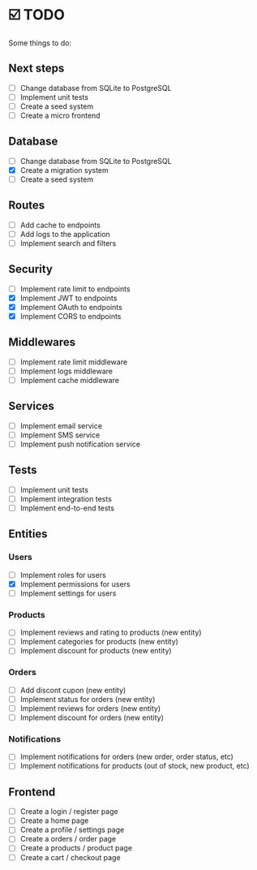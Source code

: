 # ☑️ TODO

Some things to do:

## Next steps
- [ ] Change database from SQLite to PostgreSQL
- [ ] Implement unit tests
- [ ] Create a seed system
- [ ] Create a micro frontend

## Database
- [ ] Change database from SQLite to PostgreSQL
- [x] Create a migration system
- [ ] Create a seed system

## Routes
- [ ] Add cache to endpoints
- [ ] Add logs to the application
- [ ] Implement search and filters

## Security
- [ ] Implement rate limit to endpoints
- [x] Implement JWT to endpoints
- [x] Implement OAuth to endpoints
- [x] Implement CORS to endpoints

## Middlewares
- [ ] Implement rate limit middleware
- [ ] Implement logs middleware
- [ ] Implement cache middleware

## Services
- [ ] Implement email service
- [ ] Implement SMS service
- [ ] Implement push notification service

## Tests
- [ ] Implement unit tests
- [ ] Implement integration tests
- [ ] Implement end-to-end tests

## Entities

### Users
- [ ] Implement roles for users
- [x] Implement permissions for users
- [ ] Implement settings for users

### Products
- [ ] Implement reviews and rating to products (new entity)
- [ ] Implement categories for products (new entity)
- [ ] Implement discount for products (new entity)

### Orders
- [ ] Add discont cupon (new entity)
- [ ] Implement status for orders (new entity)
- [ ] Implement reviews for orders (new entity)
- [ ] Implement discount for orders (new entity)

### Notifications
- [ ] Implement notifications for orders (new order, order status, etc)
- [ ] Implement notifications for products (out of stock, new product, etc)

## Frontend
- [ ] Create a login / register page
- [ ] Create a home page
- [ ] Create a profile / settings page
- [ ] Create a orders / order page
- [ ] Create a products / product page
- [ ] Create a cart / checkout page